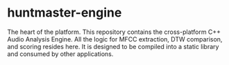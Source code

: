 # huntmaster-engine
The heart of the platform. This repository contains the cross-platform C++ Audio Analysis Engine. All the logic for MFCC extraction, DTW comparison, and scoring resides here. It is designed to be compiled into a static library and consumed by other applications.
